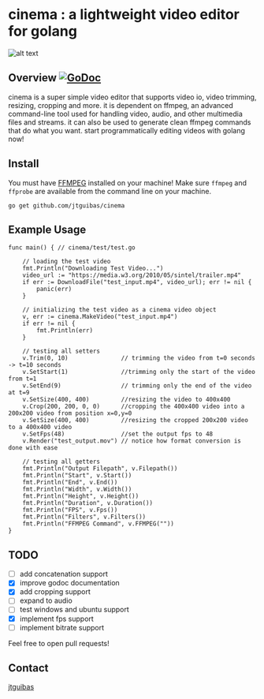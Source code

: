# cinema : a lightweight video editor for golang



![alt text](https://i.imgur.com/uYRpL29.jpg "github.com/jtguibas/cinema")

## Overview [![GoDoc](https://godoc.org/github.com/jtguibas/cinema?status.svg)](https://godoc.org/github.com/jtguibas/cinema)

cinema is a super simple video editor that supports video io, video trimming, resizing, cropping and more. it is dependent on ffmpeg, an advanced command-line tool used for handling video, audio, and other multimedia files and streams. it can also be used to generate clean ffmpeg commands that do what you want. start programmatically editing videos with golang now! 

## Install
You must have [FFMPEG](https://ffmpeg.org/download.html) installed on your machine! Make sure `ffmpeg` and `ffprobe` are available from the command line on your machine.
```
go get github.com/jtguibas/cinema
```

## Example Usage

```golang
func main() { // cinema/test/test.go

	// loading the test video
	fmt.Println("Downloading Test Video...")
	video_url := "https://media.w3.org/2010/05/sintel/trailer.mp4"
	if err := DownloadFile("test_input.mp4", video_url); err != nil {
		panic(err)
	}

	// initializing the test video as a cinema video object
	v, err := cinema.MakeVideo("test_input.mp4")
	if err != nil {
		fmt.Println(err)
	}

	// testing all setters
	v.Trim(0, 10)               // trimming the video from t=0 seconds -> t=10 seconds
	v.SetStart(1)               //trimming only the start of the video from t=1
	v.SetEnd(9)                 // trimming only the end of the video at t=9
	v.SetSize(400, 400)         //resizing the video to 400x400
	v.Crop(200, 200, 0, 0)      //cropping the 400x400 video into a 200x200 video from position x=0,y=0
	v.SetSize(400, 400)         //resizing the cropped 200x200 video to a 400x400 video
	v.SetFps(48)                //set the output fps to 48
	v.Render("test_output.mov") // notice how format conversion is done with ease

	// testing all getters
	fmt.Println("Output Filepath", v.Filepath())
	fmt.Println("Start", v.Start())
	fmt.Println("End", v.End())
	fmt.Println("Width", v.Width())
	fmt.Println("Height", v.Height())
	fmt.Println("Duration", v.Duration())
	fmt.Println("FPS", v.Fps())
	fmt.Println("Filters", v.Filters())
	fmt.Println("FFMPEG Command", v.FFMPEG(""))
}
```

## TODO

- [ ] add concatenation support
- [x] improve godoc documentation
- [x] add cropping support
- [ ] expand to audio
- [ ] test windows and ubuntu support 
- [x] implement fps support
- [ ] implement bitrate support

Feel free to open pull requests!

## Contact
[jtguibas](https://github.com/jtguibas)

